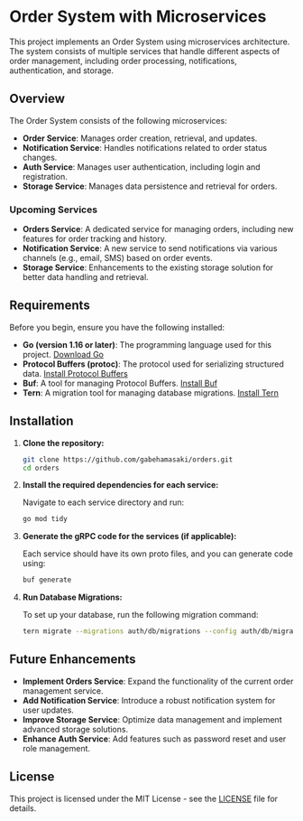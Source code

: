 # Order System with Microservices

This project implements an Order System using microservices architecture. The system consists of multiple services that handle different aspects of order management, including order processing, notifications, authentication, and storage.

## Overview

The Order System consists of the following microservices:

- **Order Service**: Manages order creation, retrieval, and updates.
- **Notification Service**: Handles notifications related to order status changes.
- **Auth Service**: Manages user authentication, including login and registration.
- **Storage Service**: Manages data persistence and retrieval for orders.

### Upcoming Services

- **Orders Service**: A dedicated service for managing orders, including new features for order tracking and history.
- **Notification Service**: A new service to send notifications via various channels (e.g., email, SMS) based on order events.
- **Storage Service**: Enhancements to the existing storage solution for better data handling and retrieval.

## Requirements

Before you begin, ensure you have the following installed:

- **Go (version 1.16 or later)**: The programming language used for this project. [Download Go](https://golang.org/dl/)
- **Protocol Buffers (protoc)**: The protocol used for serializing structured data. [Install Protocol Buffers](https://protobuf.dev/docs/proto3/quickstart/go/)
- **Buf**: A tool for managing Protocol Buffers. [Install Buf](https://docs.buf.build/installation)
- **Tern**: A migration tool for managing database migrations. [Install Tern](https://github.com/tern-tools/tern)

## Installation

1. **Clone the repository:**

   ```bash
   git clone https://github.com/gabehamasaki/orders.git
   cd orders
   ```

2. **Install the required dependencies for each service:**

   Navigate to each service directory and run:

   ```bash
   go mod tidy
   ```

3. **Generate the gRPC code for the services (if applicable):**

   Each service should have its own proto files, and you can generate code using:

   ```bash
   buf generate
   ```

4. **Run Database Migrations:**

   To set up your database, run the following migration command:

   ```bash
   tern migrate --migrations auth/db/migrations --config auth/db/migrations/tern.conf
   ```
## Future Enhancements

- **Implement Orders Service**: Expand the functionality of the current order management service.
- **Add Notification Service**: Introduce a robust notification system for user updates.
- **Improve Storage Service**: Optimize data management and implement advanced storage solutions.
- **Enhance Auth Service**: Add features such as password reset and user role management.

## License

This project is licensed under the MIT License - see the [LICENSE](LICENSE) file for details.
